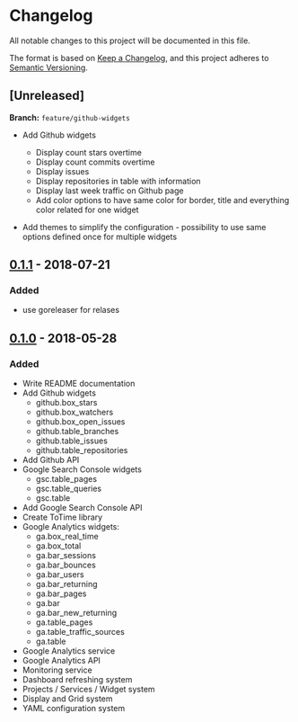 # Changelog
All notable changes to this project will be documented in this file.

The format is based on [Keep a Changelog](https://keepachangelog.com/en/1.0.0/),
and this project adheres to [Semantic Versioning](https://semver.org/spec/v2.0.0.html).


## [Unreleased]

**Branch:** `feature/github-widgets`

* Add Github widgets
  * Display count stars overtime
  * Display count commits overtime
  * Display issues
  * Display repositories in table with information
  * Display last week traffic on Github page
  * Add color options to have same color for border, title and everything color related for one widget

* Add themes to simplify the configuration - possibility to use same options defined once for multiple widgets

## [0.1.1] - 2018-07-21

### Added

* use goreleaser for relases

## [0.1.0] - 2018-05-28

### Added

* Write README documentation
* Add Github widgets
  * github.box_stars
  * github.box_watchers
  * github.box_open_issues
  * github.table_branches
  * github.table_issues
  * github.table_repositories
* Add Github API
* Google Search Console widgets
  * gsc.table_pages
  * gsc.table_queries
  * gsc.table
* Add Google Search Console API
* Create ToTime library
* Google Analytics widgets:
  * ga.box_real_time
  * ga.box_total
  * ga.bar_sessions
  * ga.bar_bounces
  * ga.bar_users
  * ga.bar_returning
  * ga.bar_pages
  * ga.bar
  * ga.bar_new_returning
  * ga.table_pages
  * ga.table_traffic_sources
  * ga.table
* Google Analytics service
* Google Analytics API
* Monitoring service
* Dashboard refreshing system 
* Projects / Services / Widget system
* Display and Grid system
* YAML configuration system

[0.1.1]: https://github.com/Phantas0s/devdash/releases/tag/v0.1.1
[0.1.0]: https://github.com/Phantas0s/devdash/releases/tag/v0.1.0
